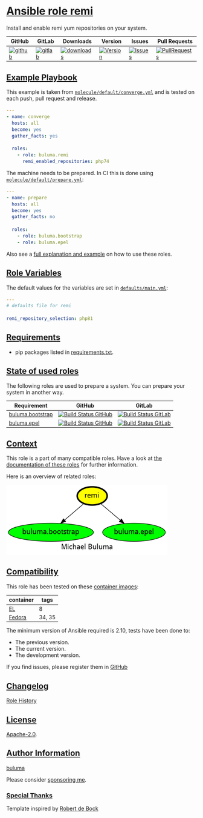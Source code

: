 # [Ansible role remi](#remi)

Install and enable remi yum repositories on your system.

|GitHub|GitLab|Downloads|Version|Issues|Pull Requests|
|------|------|-------|-------|------|-------------|
|[![github](https://github.com/buluma/ansible-role-remi/actions/workflows/molecule.yml/badge.svg)](https://github.com/buluma/ansible-role-remi/actions/workflows/molecule.yml)|[![gitlab](https://gitlab.com/shadowwalker/ansible-role-remi/badges/master/pipeline.svg)](https://gitlab.com/shadowwalker/ansible-role-remi)|[![downloads](https://img.shields.io/ansible/role/d/4818)](https://galaxy.ansible.com/buluma/remi)|[![Version](https://img.shields.io/github/release/buluma/ansible-role-remi.svg)](https://github.com/buluma/ansible-role-remi/releases/)|[![Issues](https://img.shields.io/github/issues/buluma/ansible-role-remi.svg)](https://github.com/buluma/ansible-role-remi/issues/)|[![PullRequests](https://img.shields.io/github/issues-pr-closed-raw/buluma/ansible-role-remi.svg)](https://github.com/buluma/ansible-role-remi/pulls/)|

## [Example Playbook](#example-playbook)

This example is taken from [`molecule/default/converge.yml`](https://github.com/buluma/ansible-role-remi/blob/master/molecule/default/converge.yml) and is tested on each push, pull request and release.

```yaml
---
- name: converge
  hosts: all
  become: yes
  gather_facts: yes

  roles:
    - role: buluma.remi
      remi_enabled_repositories: php74
```

The machine needs to be prepared. In CI this is done using [`molecule/default/prepare.yml`](https://github.com/buluma/ansible-role-remi/blob/master/molecule/default/prepare.yml):

```yaml
---
- name: prepare
  hosts: all
  become: yes
  gather_facts: no

  roles:
    - role: buluma.bootstrap
    - role: buluma.epel
```

Also see a [full explanation and example](https://buluma.github.io/how-to-use-these-roles.html) on how to use these roles.

## [Role Variables](#role-variables)

The default values for the variables are set in [`defaults/main.yml`](https://github.com/buluma/ansible-role-remi/blob/master/defaults/main.yml):

```yaml
---
# defaults file for remi

remi_repository_selection: php81
```

## [Requirements](#requirements)

- pip packages listed in [requirements.txt](https://github.com/buluma/ansible-role-remi/blob/master/requirements.txt).

## [State of used roles](#state-of-used-roles)

The following roles are used to prepare a system. You can prepare your system in another way.

| Requirement | GitHub | GitLab |
|-------------|--------|--------|
|[buluma.bootstrap](https://galaxy.ansible.com/buluma/bootstrap)|[![Build Status GitHub](https://github.com/buluma/ansible-role-bootstrap/workflows/Ansible%20Molecule/badge.svg)](https://github.com/buluma/ansible-role-bootstrap/actions)|[![Build Status GitLab](https://gitlab.com/shadowwalker/ansible-role-bootstrap/badges/master/pipeline.svg)](https://gitlab.com/shadowwalker/ansible-role-bootstrap)|
|[buluma.epel](https://galaxy.ansible.com/buluma/epel)|[![Build Status GitHub](https://github.com/buluma/ansible-role-epel/workflows/Ansible%20Molecule/badge.svg)](https://github.com/buluma/ansible-role-epel/actions)|[![Build Status GitLab](https://gitlab.com/shadowwalker/ansible-role-epel/badges/master/pipeline.svg)](https://gitlab.com/shadowwalker/ansible-role-epel)|

## [Context](#context)

This role is a part of many compatible roles. Have a look at [the documentation of these roles](https://buluma.github.io/) for further information.

Here is an overview of related roles:

![dependencies](https://raw.githubusercontent.com/buluma/ansible-role-remi/png/requirements.png "Dependencies")

## [Compatibility](#compatibility)

This role has been tested on these [container images](https://hub.docker.com/u/buluma):

|container|tags|
|---------|----|
|[EL](https://hub.docker.com/repository/docker/buluma/enterpriselinux/general)|8|
|[Fedora](https://hub.docker.com/repository/docker/buluma/fedora/general)|34, 35|

The minimum version of Ansible required is 2.10, tests have been done to:

- The previous version.
- The current version.
- The development version.

If you find issues, please register them in [GitHub](https://github.com/buluma/ansible-role-remi/issues)

## [Changelog](#changelog)

[Role History](https://github.com/buluma/ansible-role-remi/blob/master/CHANGELOG.md)

## [License](#license)

[Apache-2.0](https://github.com/buluma/ansible-role-remi/blob/master/LICENSE).

## [Author Information](#author-information)

[buluma](https://buluma.github.io/)

Please consider [sponsoring me](https://github.com/sponsors/buluma).

### [Special Thanks](#special-thanks)

Template inspired by [Robert de Bock](https://github.com/robertdebock)
